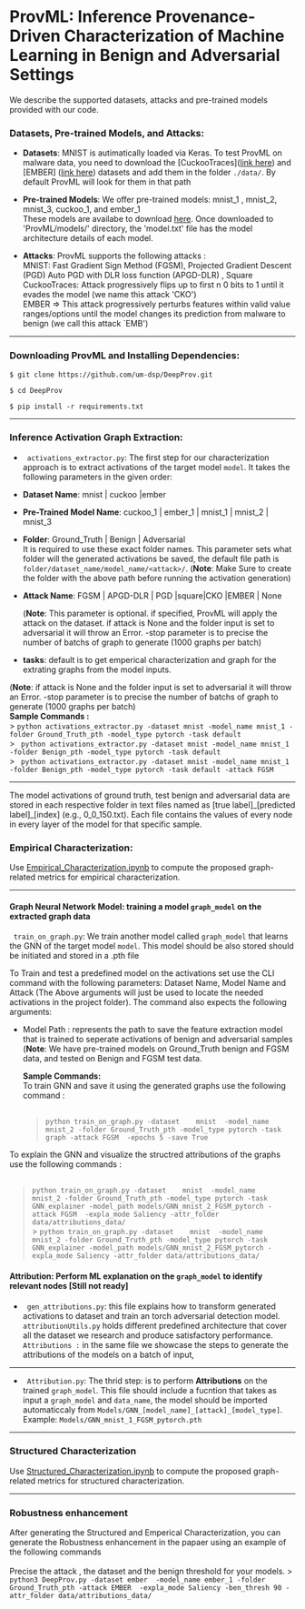 # ProvML: Inference Provenance-Driven Characterization of Machine Learning in Benign and Adversarial Settings

We describe the supported datasets, attacks and pre-trained models provided with our code. <br />

### Datasets, Pre-trained Models, and Attacks:


- **Datasets**: MNIST is autimatically loaded via Keras. To test ProvML on malware data, you need to download the [CuckooTraces]([link here](https://drive.google.com/file/d/11GgjGVEXQAAz09J_T7sziJdS6vF14cwu/view?usp=sharing)) and [EMBER] ([link here](https://ember.elastic.co/ember_dataset_2018_2.tar.bz2)) datasets and add them in the folder `./data/`. By default ProvML will look for them in that path<br />

- **Pre-trained Models**: We offer pre-trained models: mnist_1 , mnist_2, mnist_3, cuckoo_1, and ember_1 <br />
  These models are availabe to download [here](https://drive.google.com/drive/folders/1vA1Xozi0RAqB43EAJ2a9HB32Ka89uCgN?usp=sharing). Once downloaded to 'ProvML/models/' directory, the 'model.txt' file has the model architecture details of each model.
  
- **Attacks**: ProvML supports the following attacks : <br />
  MNIST: Fast Gradient Sign Method (FGSM), Projected Gradient Descent (PGD) Auto PGD  with DLR loss function (APGD-DLR) , Square <br />
  CuckooTraces: Attack progressively flips up to first n 0 bits to 1 until it evades the model (we name this attack 'CKO') <br />
  EMBER => This attack progressively perturbs features within valid value ranges/options until the model changes its prediction from malware to benign (we call this attack `EMB') <br />

***

### Downloading ProvML and Installing Dependencies:
```$ git clone https://github.com/um-dsp/DeepProv.git ```

```$ cd DeepProv ```

```$ pip install -r requirements.txt ```
***

### Inference Activation Graph Extraction:

- ` activations_extractor.py`: The first step for our characterization approach is to extract activations of the target model `model`. It takes the following parameters in the given order:

- **Dataset Name**:  mnist | cuckoo |ember <br />
- **Pre-Trained Model Name**: cuckoo_1 | ember_1 | mnist_1 | mnist_2 | mnist_3 <br />
- **Folder**: Ground_Truth | Benign | Adversarial <br>
   It is required to use these exact folder names. This parameter sets what folder will the generated activations be saved, the default file path is
  `folder/dataset_name/model_name/<attack>/`. 
  (**Note**: Make Sure to create the folder with the above path before running the activation generation)
- **Attack Name**: FGSM | APGD-DLR | PGD |square|CKO |EMBER | None <br />
 
    (**Note**:  This parameter is optional.  if specified, ProvML will apply the attack on the dataset. if attack is None and the folder input is set to adversarial it will throw an Error. -stop parameter is to precise the number of batchs of graph to generate (1000 graphs per batch) <br />
 - **tasks**: default is to get emperical characterization and graph for the extrating graphs from the model inputs.<br /> 

  (**Note**: if attack is None and the folder input is set to adversarial it will throw an Error. -stop parameter is to precise the number of batchs of graph to generate (1000 graphs per batch) <br />
  **Sample Commands :** <br />
    >   `python activations_extractor.py -dataset mnist -model_name mnist_1 -folder Ground_Truth_pth -model_type pytorch -task default` <br />
     >   ` python activations_extractor.py -dataset mnist -model_name mnist_1 -folder Benign_pth -model_type pytorch -task default` <br />
     >   ` python activations_extractor.py -dataset mnist -model_name mnist_1 -folder Benign_pth -model_type pytorch -task default -attack FGSM` <br />
 ***         
The model activations of ground truth, test benign and adversarial data are stored in each respective folder in text files named as [true label]\_[predicted label]\_[index] (e.g., 0_0_150.txt). Each file contains the values of every node in every layer of the model for that specific sample.   



### Empirical Characterization:
 
 Use [Empirical_Characterization.ipynb](/Empirical_Characterization.ipynb) to compute the proposed graph-related metrics for empirical characterization.

---



#### Graph Neural Network Model: training a model `graph_model` on the extracted graph data

` train_on_graph.py`: We train another model called `graph_model` that learns the GNN of the target model `model`. This model should be also stored should be initiated and stored in a .pth file <br />

 To Train and test a predefined model on the activations set use the CLI command with the following parameters: Dataset Name, Model Name and Attack
  (The Above arguments will just be used to locate the needed activations in the project folder).
  The command also expects the following arguments: <br />
- Model Path : represents the path to save the feature extraction model that is trained to seperate activations of benign and adversarial samples <br/>
  (**Note**: We have pre-trained models on Ground_Truth benign and FGSM data, and tested on Benign and FGSM test data.

  **Sample Commands:** <br />
To train GNN and save it using the generated graphs use the following command :  <br /> <br />
   >  `python train_on_graph.py -dataset    mnist  -model_name    mnist_2 -folder Ground_Truth_pth -model_type pytorch -task graph -attack FGSM  -epochs 5 -save True` <br />


To explain the GNN and visualize the structred attributions of the graphs use the following commands : <br /> <br />
  >  `python train_on_graph.py -dataset    mnist  -model_name    mnist_2 -folder Ground_Truth_pth -model_type pytorch -task GNN_explainer -model_path models/GNN_mnist_2_FGSM_pytorch -attack FGSM  -expla_mode Saliency -attr_folder data/attributions_data/` <br />
    >  `python train_on_graph.py -dataset    mnist  -model_name    mnist_2 -folder Ground_Truth_pth -model_type pytorch -task GNN_explainer -model_path models/GNN_mnist_2_FGSM_pytorch -expla_mode Saliency -attr_folder data/attributions_data/ ` <br />

   
#### Attribution: Perform ML explanation on the `graph_model` to identify relevant nodes [Still not ready]

- ` gen_attributions.py`: this file explains how to transform generated activations to dataset and train an torch adversarial detection model. ` attributionUtils.py` holds different predefined architecture that cover all the dataset we research and produce satisfactory performance.
  ` Attributions :` in the same file we showcase the steps to generate the attributions of the models on a batch of input,
  
 --- 
  
  - ` Attribution.py`: The thrid step: is to perform **Attributions** on the trained `graph_model`. This file should include a fucntion that takes as input a `graph_model` and `data_name`, the model should be imported automaticcaly from `Models/GNN_[model_name]_[attack]_[model_type]`. Example: `Models/GNN_mnist_1_FGSM_pytorch.pth`
***
### Structured Characterization
 Use [Structured_Characterization.ipynb](/Structured_Characterization.ipynb) to compute the proposed graph-related metrics for structured characterization.

 ***
### Robustness enhancement
After generating the Structured and Emperical Characterization, you can generate the Robustness enhancement in the papaer using an example of the following commands <br /> <br />
Precise the attack , the dataset and the benign threshold for your models. 
    >  `python3 DeepProv.py -dataset ember  -model_name ember_1 -folder Ground_Truth_pth -attack EMBER  -expla_mode Saliency -ben_thresh 90 -attr_folder data/attributions_data/` <br />
